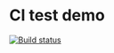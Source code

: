 # CI test demo

[![Build status](https://ci.appveyor.com/api/projects/status/da20xjqrtc6vxtk3?svg=true)](https://ci.appveyor.com/project/alex91731/unit-test)